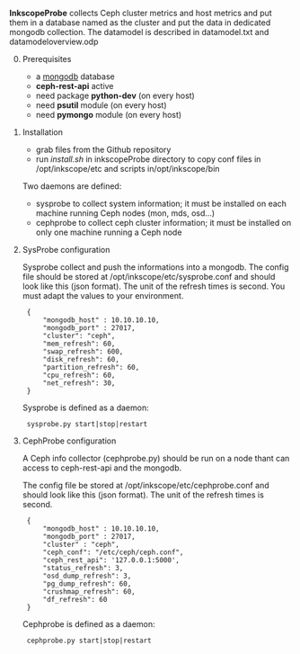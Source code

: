 **InkscopeProbe** collects Ceph cluster metrics and host metrics and put them in a database named as the cluster and put the data in dedicated mongodb collection. The datamodel is described in datamodel.txt and datamodeloverview.odp

0. Prerequisites

    - a [mongodb](http://www.mongodb.org/) database
    - **ceph-rest-api** active
    - need package **python-dev** (on every host)
    - need **psutil** module (on every host)
    - need **pymongo** module (on every host)

1. Installation

    - grab files from the Github repository
    - run *install.sh* in inkscopeProbe directory to copy conf files in /opt/inkscope/etc and scripts in/opt/inkscope/bin

    Two daemons are defined:

    - sysprobe to collect system information; it must be installed on each machine running Ceph nodes (mon, mds, osd...)
    - cephprobe to collect ceph cluster information; it must be installed on only one machine running  a Ceph node


2. SysProbe configuration

    Sysprobe collect and push the informations into a mongodb. The config file should be stored at /opt/inkscope/etc/sysprobe.conf and should look like this (json format). The unit of the refresh times is second.
    You must adapt the values to your environment.

        {
            "mongodb_host" : 10.10.10.10,
            "mongodb_port" : 27017,
            "cluster": "ceph",
            "mem_refresh": 60,
            "swap_refresh": 600,
            "disk_refresh": 60,
            "partition_refresh": 60,
            "cpu_refresh": 60,
            "net_refresh": 30,
        }

    Sysprobe is defined as a daemon:

        sysprobe.py start|stop|restart

2. CephProbe configuration

    A Ceph info collector (cephprobe.py) should be run on a node thant can access to ceph-rest-api and the mongodb.

    The config file be stored at /opt/inkscope/etc/cephprobe.conf and should look like this (json format). The unit of the refresh times is second.

        {
            "mongodb_host" : 10.10.10.10,
            "mongodb_port" : 27017,
            "cluster" : "ceph",
            "ceph_conf": "/etc/ceph/ceph.conf",
            "ceph_rest_api": '127.0.0.1:5000',
            "status_refresh": 3,
            "osd_dump_refresh": 3,
            "pg_dump_refresh": 60,
            "crushmap_refresh": 60,
            "df_refresh": 60
        }

    Cephprobe is defined as a daemon:

        cephprobe.py start|stop|restart
